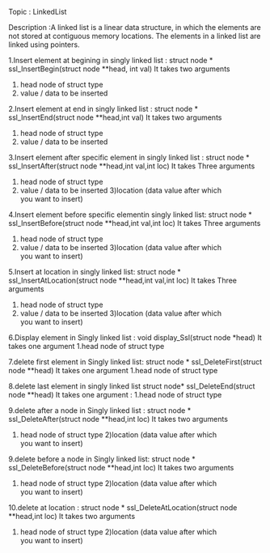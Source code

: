 Topic : LinkedList

Description :A linked list is a linear data structure, in which the elements are not stored at contiguous memory locations. The elements in a linked list are linked using pointers.

1.Insert element at begining in singly linked list :
struct node * ssl_InsertBegin(struct node **head, int val)
It takes two arguments
1) head node of struct type 
2) value / data to be inserted

2.Insert element at end in singly linked list :
struct node * ssl_InsertEnd(struct node **head,int val)
It takes two arguments
1) head node of struct type 
2) value / data to be inserted


3.Insert element after specific element in singly linked list :
struct node * ssl_InsertAfter(struct node **head,int val,int loc)
It takes Three arguments
1) head node of struct type 
2) value / data to be inserted
3)location (data value after which you want to insert)


4.Insert element before specific elementin singly linked list:
struct node * ssl_InsertBefore(struct node **head,int val,int loc)
It takes Three arguments
1) head node of struct type 
2) value / data to be inserted
3)location (data value after which you want to insert)


5.Insert at location in singly linked list:
struct node * ssl_InsertAtLocation(struct node **head,int val,int loc)
It takes Three arguments
1) head node of struct type 
2) value / data to be inserted
3)location (data value after which you want to insert)


6.Display element  in Singly linked list :
void display_Ssl(struct node *head)
It takes one argument
1.head node of struct type


7.delete first element  in Singly linked list:
struct node * ssl_DeleteFirst(struct node **head)
It takes one argument
1.head node of struct type


8.delete last element in singly linked list 
struct node* ssl_DeleteEnd(struct node **head)
It takes one argument :
1.head node of struct type


9.delete after a node in Singly linked list :
struct node * ssl_DeleteAfter(struct node **head,int loc)
It takes two arguments
1) head node of struct type 
2)location (data value after which you want to insert)


9.delete before a node in Singly linked list:
struct node * ssl_DeleteBefore(struct node **head,int loc)
It takes two arguments
1) head node of struct type 
2)location (data value after which you want to insert)


10.delete  at location :
struct node * ssl_DeleteAtLocation(struct node **head,int loc)
It takes two arguments
1) head node of struct type 
2)location (data value after which you want to insert)





